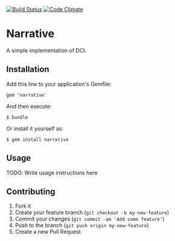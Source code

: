 [![Build Status](https://travis-ci.org/esminc/narrative.svg?branch=master)](https://travis-ci.org/esminc/narrative)
[![Code Climate](https://codeclimate.com/github/esminc/narrative.png)](https://codeclimate.com/github/esminc/narrative)

# Narrative

A simple implementation of DCI.

## Installation

Add this line to your application's Gemfile:

    gem 'narrative'

And then execute:

    $ bundle

Or install it yourself as:

    $ gem install narrative

## Usage

TODO: Write usage instructions here

## Contributing

1. Fork it
2. Create your feature branch (`git checkout -b my-new-feature`)
3. Commit your changes (`git commit -am 'Add some feature'`)
4. Push to the branch (`git push origin my-new-feature`)
5. Create a new Pull Request

